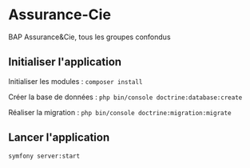 # Assurance-Cie
BAP Assurance&amp;Cie, tous les groupes confondus

## Initialiser l'application

Initialiser les modules :
`composer install`

Créer la base de données :
`php bin/console doctrine:database:create`

Réaliser la migration :
`php bin/console doctrine:migration:migrate`

## Lancer l'application

`symfony server:start`

